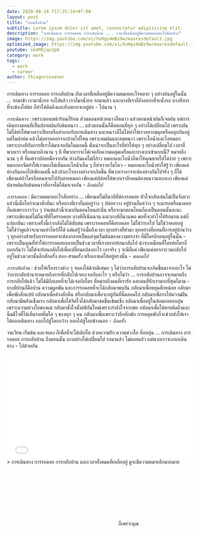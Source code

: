 ```yaml
---
date: 2020-08-14 T17:25:14+07:00
layout: post
title: "ก่อนถึงบ้าน"
subtitle: Lorem ipsum dolor sit amet, consectetur adipisicing elit.
description: "การเดินทาง การรอคอย การกลับบ้าน ... เวลาที่เหลืออยู่มีความหมายอะไรสักอย่าง"
image: https://img.youtube.com/vi/XvHgs4mBz9w/maxresdefault.jpg
optimized_image: https://img.youtube.com/vi/XvHgs4mBz9w/maxresdefault.jpg
youtube: sG4MXjqx2pA
category: work
tags:
  - work
  - career
author: thiagorossener
---
```

การเดินทาง การรอคอย การกลับบ้าน กับเวลาที่เหลืออยู่มีความหมายอะไรหลาย ๆ อย่างปนอยู่ในนั้น ... รถมาช้า เรามานั่งรอ รถไปแล้ว เราก็มานั่งรอ รถมาแล้ว และบางทีเราก็ยังอยากที่จะนั่งรอ บางทีการที่จะต้องไปต่อ ก็ทำให้คิดถึงและยังอยากจะอยู่ต่อ - ไปนาน ๆ

*การเดินทาง* : เพราะตอนหน้าร้อนก็ร้อน ส่วนตอนหน้าหนาวก็หนาว แล้วตอนหน้าฝนก็เจอฝน แต่การเดินทางตอนที่เป็นปลายฝนกับต้นหนาว ... แล้วตอนนั้นก็คือตอนที่ทุก ๆ อย่างได้เปลี่ยนไป เพราะฝนไม่ได้ทำให้พวกเราเปียกหรือลำบากกับการเดินทาง และหนาวก็ไม่ได้ทำให้เราอยากขลุกหรือคลุกกันอยู่แต่ในผ้าห่ม แล้วไม่อยากออกจากบ้านไปไหน เพราะลมฝนและลมหนาว เพราะไอน้ำและไอหมอก เพราะบางทีกับการที่เราได้มาเจอกันในตอนนี้ นั่นน่าจะเป็นอะไรที่ทำให้ทุก ๆ อย่างเปลี่ยนไป เวลาที่พวกเรา หรือหมายถึงนาน ๆ ที ที่พวกเราจะได้เจอกับความคลุมเครือและบางเบาเข้าแบบนี้? หมายถึงนาน ๆ ที ที่แค่เราปล่อยมือจากกัน ห่างกันแค่ไม่กี่ก้าว หมอกและไอน้ำก็พาให้คุณหายไปได้ง่าย ๆ เพราะหมอกลงจัดทำให้เรามองไม่เห็นและไอน้ำเย็น ๆ ก็ทำเราหวั่นไหว - หมอกและไอน้ำทำให้รู้ว่า เพียงแค่ห่างกันออกไปเพียงแค่นี้ แล้วถ้าอะไรบางอย่างจะเกิดขึ้น ที่พวกเราอาจจะต้องห่างกันไปจริง ๆ ก็ได้ เพียงแค่ถ้าใครอีกคนหายไปกับสายหมอก เพียงแค่ปล่อยให้พวกเราอีกคนต้องหนาวและเหงา เพียงแค่ปลายฝนกับต้นหนาวที่อาจไม่ได้มาเจอกัน - *อีกต่อไป*

*การรอคอย* : มีความหมายอะไรสักอย่าง ... เพียงแค่ไม่กี่นาทีที่ต้องรอคอย หัวใจกลับเต้นไม่เป็นจังหวะ แล้วนี่เมื่อไหร่จะมาสักทีนะ หรือบางทีเราก็แค่อยู่ว่าง ๆ ปล่อยวาง อยู่บ้านก็แค่ว่าง ๆ จะมารอหรือมาคอยก็แค่เพราะเราว่าง ๆ ว่าแต่แล้วนี่จะมากันตอนไหนล่ะนั่น หรือจะมาตอนไหนก็คงเป็นตอนนั้นละนะ เพราะเพียงแค่ไม่กี่นาทีที่ใครรอคอย บางทีก็เนิ่นนาน และบางทีก็นานพอ พอที่จะทำใจให้ร้อนรน แต่ก็แปลกดีนะ เพราะครั้งนี้เรากลับไม่ได้สับสน เพราะรอคอยก็คือรอคอย ไม่ใช่ว่ารอไป ไม่ใช่ว่าคอยอยู่ ไม่ใช่ว่าดูแล้วจะนานเท่าไหร่ก็ได้ แต่แค่รู้ว่าเมื่อถึงเวลา ทุกอย่างที่ทำมา ทุกอย่างที่แทนที่การอยู่บ้านว่าง ๆ ทุกอย่างสำหรับการรอคอยจะต้องกลายเป็นแค่จุดเริ่มต้นของความทรงจำ ที่มีใครอีกคนอยู่ในนั้น - เพราะเป็นคุณที่ทำให้การรอคอยกลายเป็นช่วงเวลาที่เราอยากย้อนกลับไป น่าจะเหมือนที่ใครต่อใครก็บอกกันว่า ไม่ได้จะย้อนกลับไปเพื่อเปลี่ยนแปลงอะไร เอาจริง ๆ จะมีก็แค่ เพียงแค่อยากจะวนกลับไป อยู่ในช่วงเวลานั้นอีกสักครั้ง สอง-สามครั้ง หรือเอาแค่ให้อยู่ตรงนั้น - *ตลอดไป*

*การกลับบ้าน* : ช่วยให้เรื่องราวต่าง ๆ จบลงได้ด้วยดีเสมอ ๆ ไม่ว่าการกลับบ้านจะเกิดขึ้นมาจากอะไร ไม่ว่าการกลับบ้านจะหมายถึงการที่กลับไปเจอะเจอกับอะไร ๆ หรือไม่ว่า ... การกลับบ้านอาจจะหมายถึงการกลับไปแล้ว ไม่ได้มีอีกเลยที่จะได้เจอกับใคร ที่หมายถึงคนที่เรารัก และคนที่รักเรามากที่สุดก็ตาม - บางทีบ้านก็คือบ้าน ความผูกพัน และการรอคอยที่จะได้กลับมาพบกัน กลับมาเพื่อหยุดสักหน่อย กลับมาเพื่อพักสักแปป กลับมาเพื่อค้างสักคืน หรือกลับมาเพื่อจะอยู่กันที่นี่ตลอดไป กลับมาเพื่อรอให้ความฝันกลับมามีพลังแข็งแรง กลับมาเพื่อให้จิตใจได้กลับมาสดชื่นเข้มแข็ง กลับมาเพื่ออยู่ในอ้อมกอดอบอุ่นเพราะความห่วงใยของแม่ กลับมาตั้งใจตั้งสติกันใหม่เพราะกำลังใจจากพ่อ กลับมาเพื่อให้หายคิดถึงและนิ้มดีใจที่ได้เห็นรอยยิ้มใส ๆ ของทุก ๆ คน กลับมาเพื่อเพราะว่าอีกสักพัก การหยุดพักก็จะช่วยส่งให้เราได้ออกเดินทาง ออกไปสู่โลกกว้าง ออกไปสู่โลกข้างนอก - *อีกครั้ง*

วนเวียน เริ่มต้น และจบลง ก็เพื่อที่จะได้เติบโต ด้วยความรัก ความห่วงใย ที่อบอุ่น ... การเดินทาง การรอคอย การกลับบ้าน ถึงตอนนั้น บางอย่างได้เปลี่ยนไป รถมาแล้ว ไม่คอยแล้ว แต่พวกเราจะออกเดินทาง - ไปด้วยกัน

<div style="position:relative;width:100%;height:0;padding-bottom:56.25%;">
<iframe style="width:100%;height:100%;position:absolute;top:0;left:0;" src="{{ "https://www.youtube.com/embed/" | append: page.youtube }}" frameborder="0" allow="autoplay; encrypted-media" allowfullscreen>
</iframe>
</div>
> การเดินทาง การรอคอย การกลับบ้าน และเวลาทั้งหมดที่เหลืออยู่ ดูจะมีความหมายอีกมากมาย

<svg class="love"><use xlink:href="#icon-heart"></use></svg> ก็เพราะคุณ
